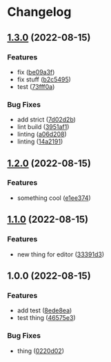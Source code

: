 # Changelog

## [1.3.0](https://github.com/achamas-playco/monorepo-test/compare/core-v1.2.0...core-v1.3.0) (2022-08-15)


### Features

* fix ([be09a3f](https://github.com/achamas-playco/monorepo-test/commit/be09a3f94d892ea52c4ee54c88051bd3f0e72f1a))
* fix stuff ([b2c5495](https://github.com/achamas-playco/monorepo-test/commit/b2c5495389bd0d61eb0e3039159cfaa16d0dbea3))
* test ([73fff0a](https://github.com/achamas-playco/monorepo-test/commit/73fff0a6f4e94dda6d52197b987ef09062bbb83c))


### Bug Fixes

* add strict ([7d02d2b](https://github.com/achamas-playco/monorepo-test/commit/7d02d2b4caa86934750a0d92bf7b3926255cc5f0))
* lint build ([3951af1](https://github.com/achamas-playco/monorepo-test/commit/3951af152982c69c490f1d1d802785199fc4569f))
* linting ([a06d208](https://github.com/achamas-playco/monorepo-test/commit/a06d208d3a5fbc7ae167523e42543af1662e3758))
* linting ([14a2191](https://github.com/achamas-playco/monorepo-test/commit/14a219118d92e12492b0d045478175b2217abc22))

## [1.2.0](https://github.com/achamas-playco/monorepo-test/compare/core-v1.1.0...core-v1.2.0) (2022-08-15)


### Features

* something cool ([e1ee374](https://github.com/achamas-playco/monorepo-test/commit/e1ee374365f1dc2b1b5bdfd24f7615f2f5a6d6c4))

## [1.1.0](https://github.com/achamas-playco/monorepo-test/compare/core-v1.0.0...core-v1.1.0) (2022-08-15)


### Features

* new thing for editor ([33391d3](https://github.com/achamas-playco/monorepo-test/commit/33391d3f7293ee665cb315c88721c77e21b8a257))

## 1.0.0 (2022-08-15)


### Features

* add test ([8ede8ea](https://github.com/achamas-playco/monorepo-test/commit/8ede8eab7b936275fadddab3afb1f2d7917cafc1))
* test thing ([46575e3](https://github.com/achamas-playco/monorepo-test/commit/46575e3c798e9a92fec991905a6ad599b4d905ad))


### Bug Fixes

* thing ([0220d02](https://github.com/achamas-playco/monorepo-test/commit/0220d0237dfabce0ee93616254b2506378c40a73))
